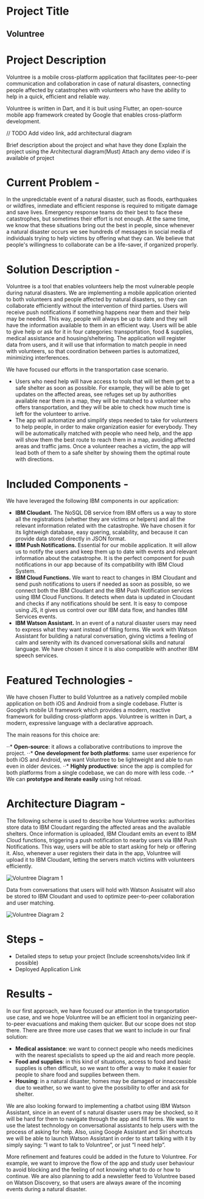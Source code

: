 

# Project Title

## Voluntree

# Project Description

Voluntree is a mobile cross-platform application that facilitates peer-to-peer communication and collaboration in case of natural disasters, connecting people affected by catastrophes with volunteers who have the ability to help in a quick, efficient and reliable way.

Voluntree is written in Dart, and it is buit using Flutter, an open-source mobile app framework created by Google that enables cross-platform development.

// TODO Add video link, add architectural diagram

Brief description about the project and what have they done
Explain the project using the Architectural diagram(Must)
Attach any demo video if is available of  project

# Current Problem - 

In the unpredictable event of a natural disaster, such as floods, earthquakes or wildfires, inmediate and efficient response is required to mitigate damage and save lives. Emergency response teams do their best to face these catastrophes, but sometimes their effort is not enough. At the same time, we know that these situations bring out the best in people, since whenever a natural disaster occurs we see hundreds of messages in social media of individuals trying to help victims by offering what they can. We believe that people's willingness to collaborate can be a life-saver, if organized properly.

# Solution Description - 

Voluntree is a tool that enables volunteers help the most vulnerable people during natural disasters. We are implementing a mobile application oriented to both volunteers and people affected by natural disasters, so they can collaborate efficiently without the intervention of third parties. Users will receive push notifications if something happens near them and their help may be needed. This way, people will always be up to date and they will have the information available to them in an efficient way. Users will be able to give help or ask for it in four categories: transportation, food & supplies, medical assistance and housing/sheltering. The application will register data from users, and it will use that information to match people in need with volunteers, so that coordination between parties is automatized, minimizing interferences.

We have focused our efforts in the transportation case scenario.

-    Users who need help will have access to tools that will let them get to a safe shelter as soon as possible. For example, they will be able to get updates on the affected areas, see refuges set up by authorities available near them in a map, they will be matched to a volunteer who offers transportation, and they will be able to check how much time is left for the volunteer to arrive. 
-    The app will automatize and simplify steps needed to take for volunteers to help people, in order to make organization easier for everybody. They will be automatically matched with people who need help, and the app will show them the best route to reach them in a map, avoiding affected areas and traffic jams. Once a volunteer reaches a victim, the app will lead both of them to a safe shelter by showing them the optimal route with directions.

# Included Components - 

We have leveraged the following IBM components in our application:

-   **IBM Cloudant.** The NoSQL DB service from IBM offers us a way to store all the registrations (whether they are victims or helpers) and all the relevant information related with the catastrophe. We have chosen it for its lightweigh database, easy quering, scalability, and because it can provide data stored directly in JSON format.
-   **IBM Push Notifications.** Essential for our mobile application. It will allow us to notify the users and keep them up to date with events and relevant information about the catastrophe. It is the perfect component for push notifications in our app because of its compatibility with IBM Cloud System.
-    **IBM Cloud Functions.** We want to react to changes in IBM Cloudant and send push notifications to users if needed as soon as possible, so we connect both the IBM Cloudant and the IBM Push Notification services using IBM Cloud Functions. It detects when data is updated in Cloudant and checks if any notifications should be sent. It is easy to compose using JS, it gives us control over our IBM data flow, and handles IBM Services events.
-    **IBM Watson Assistant.** In an event of a natural disaster users may need to express what they want instead of filling forms. We work with Watson Assistant for building a natural conversation, giving victims a feeling of calm and serenity with its dvanced conversational skills and natural language. We have chosen it since it is also compatible with another IBM speech services.

# Featured Technologies - 

We have chosen Flutter to build Voluntree as a natively compiled mobile application on both iOS and Android from a single codebase. Flutter is Google’s mobile UI framework which provides a modern, reactive framework for building cross-platform apps. Voluntree is written in Dart, a modern, expressive language with a declarative approach.

The main reasons for this choice are:

⋅⋅* **Open-source**: it allows a collaborative contributions to improve the project.
⋅⋅* **One development for both platforms**: same user experience for both iOS and Android, we want Voluntree to be lightweight and able to run even in older devices.
⋅⋅* **Highly productive**: since the app is compiled for both platforms from a single codebase, we can do more with less code.
⋅⋅* We can **prototype and iterate easily** using hot reload.

# Architecture Diagram -

The following scheme is used to describe how Voluntree works: authorities store data to IBM Cloudant regarding the affected areas and the available shelters. Once information is uploaded, IBM Cloudant emits an event to IBM Cloud functions, triggering a push notification to nearby users via IBM Push Notifications. This way, users will be able to start asking for help or offering it. Also, whenever a user registers their data in the app, Voluntree will upload it to IBM Cloudant, letting the servers match victims with volunteers efficiently.

![Voluntree Diagram 1](https://raw.githubusercontent.com/cfc-hummingbirds/Voluntree/master/assets/diagrams/diagram1.png "Voluntree Diagram 1")

Data from conversations that users will hold with Watson Assisatnt will also be stored to IBM Cloudant and used to optimize peer-to-peer collaboration and user matching.

![Voluntree Diagram 2](https://raw.githubusercontent.com/cfc-hummingbirds/Voluntree/master/assets/diagrams/diagram2.png "Voluntree Diagram 2")

# Steps - 

-	Detailed steps to setup your project (Include screenshots/video link if possible)
-	Deployed Application Link


# Results - 

In our first approach, we have focused our attention in the transportation use case, and we hope Voluntree will be an efficient tool in organizing peer-to-peer evacuations and making them quicker. But our scope does not stop there. There are three more use cases that we want to include in our final solution:

-    **Medical assistance**: we want to connect people who needs medicines with the nearest specialists to speed up the aid and reach more people.
-    **Food and supplies**: in this kind of situations, access to food and basic supplies is often difficult, so we want to offer a way to make it easier for people to share food and supplies between them.
-    **Housing**: in a natural disaster, homes may be damaged or innaccessible due to weather, so we want to give the possibility to offer and ask for shelter.

We are also looking forward to implementing a chatbot using IBM Watson Assistant, since in an event of s natural disaster users may be shocked, so it will be hard for them to navigate through the app and fill forms. We want to use the latest technology on conversational assistants to help users with the process of asking for help. Also, using Google Assistant and Siri shortcuts we will be able to launch Watson Assistant in order to start talking with it by simply saying: “I want to talk to Voluntree”, or just “I need help”.

More refinement and features could be added in the future to Voluntree. For example, we want to improve the flow of the app and study user behaviour to avoid blocking and the feeling of not knowing what to do or how to continue. We are also planning to add a newsletter feed to Voluntree based on Watson Discovery, so that users are always aware of the incoming events during a natural disaster.

